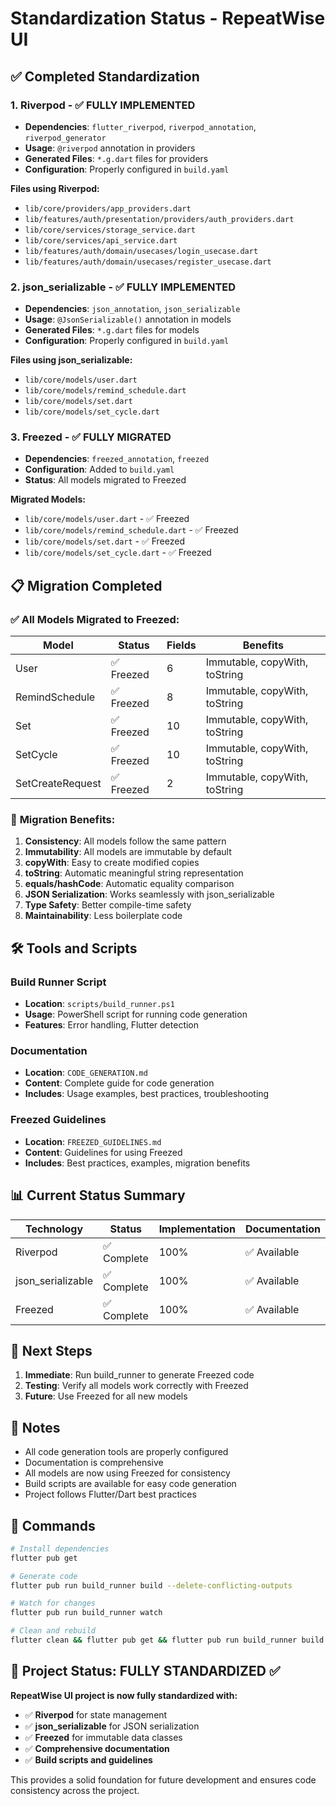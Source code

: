 # Standardization Status - RepeatWise UI

## ✅ Completed Standardization

### 1. Riverpod - ✅ FULLY IMPLEMENTED
- **Dependencies**: `flutter_riverpod`, `riverpod_annotation`, `riverpod_generator`
- **Usage**: `@riverpod` annotation in providers
- **Generated Files**: `*.g.dart` files for providers
- **Configuration**: Properly configured in `build.yaml`

**Files using Riverpod:**
- `lib/core/providers/app_providers.dart`
- `lib/features/auth/presentation/providers/auth_providers.dart`
- `lib/core/services/storage_service.dart`
- `lib/core/services/api_service.dart`
- `lib/features/auth/domain/usecases/login_usecase.dart`
- `lib/features/auth/domain/usecases/register_usecase.dart`

### 2. json_serializable - ✅ FULLY IMPLEMENTED
- **Dependencies**: `json_annotation`, `json_serializable`
- **Usage**: `@JsonSerializable()` annotation in models
- **Generated Files**: `*.g.dart` files for models
- **Configuration**: Properly configured in `build.yaml`

**Files using json_serializable:**
- `lib/core/models/user.dart`
- `lib/core/models/remind_schedule.dart`
- `lib/core/models/set.dart`
- `lib/core/models/set_cycle.dart`

### 3. Freezed - ✅ FULLY MIGRATED
- **Dependencies**: `freezed_annotation`, `freezed`
- **Configuration**: Added to `build.yaml`
- **Status**: All models migrated to Freezed

**Migrated Models:**
- `lib/core/models/user.dart` - ✅ Freezed
- `lib/core/models/remind_schedule.dart` - ✅ Freezed
- `lib/core/models/set.dart` - ✅ Freezed
- `lib/core/models/set_cycle.dart` - ✅ Freezed

## 📋 Migration Completed

### ✅ **All Models Migrated to Freezed:**

| Model | Status | Fields | Benefits |
|-------|--------|--------|----------|
| User | ✅ Freezed | 6 | Immutable, copyWith, toString |
| RemindSchedule | ✅ Freezed | 8 | Immutable, copyWith, toString |
| Set | ✅ Freezed | 10 | Immutable, copyWith, toString |
| SetCycle | ✅ Freezed | 10 | Immutable, copyWith, toString |
| SetCreateRequest | ✅ Freezed | 2 | Immutable, copyWith, toString |

### 🎯 **Migration Benefits:**

1. **Consistency**: All models follow the same pattern
2. **Immutability**: All models are immutable by default
3. **copyWith**: Easy to create modified copies
4. **toString**: Automatic meaningful string representation
5. **equals/hashCode**: Automatic equality comparison
6. **JSON Serialization**: Works seamlessly with json_serializable
7. **Type Safety**: Better compile-time safety
8. **Maintainability**: Less boilerplate code

## 🛠️ Tools and Scripts

### Build Runner Script
- **Location**: `scripts/build_runner.ps1`
- **Usage**: PowerShell script for running code generation
- **Features**: Error handling, Flutter detection

### Documentation
- **Location**: `CODE_GENERATION.md`
- **Content**: Complete guide for code generation
- **Includes**: Usage examples, best practices, troubleshooting

### Freezed Guidelines
- **Location**: `FREEZED_GUIDELINES.md`
- **Content**: Guidelines for using Freezed
- **Includes**: Best practices, examples, migration benefits

## 📊 Current Status Summary

| Technology | Status | Implementation | Documentation |
|------------|--------|----------------|---------------|
| Riverpod | ✅ Complete | 100% | ✅ Available |
| json_serializable | ✅ Complete | 100% | ✅ Available |
| Freezed | ✅ Complete | 100% | ✅ Available |

## 🚀 Next Steps

1. **Immediate**: Run build_runner to generate Freezed code
2. **Testing**: Verify all models work correctly with Freezed
3. **Future**: Use Freezed for all new models

## 📝 Notes

- All code generation tools are properly configured
- Documentation is comprehensive
- All models are now using Freezed for consistency
- Build scripts are available for easy code generation
- Project follows Flutter/Dart best practices

## 🔧 Commands

```bash
# Install dependencies
flutter pub get

# Generate code
flutter pub run build_runner build --delete-conflicting-outputs

# Watch for changes
flutter pub run build_runner watch

# Clean and rebuild
flutter clean && flutter pub get && flutter pub run build_runner build
```

## 🎯 Project Status: FULLY STANDARDIZED ✅

**RepeatWise UI project is now fully standardized with:**
- ✅ **Riverpod** for state management
- ✅ **json_serializable** for JSON serialization
- ✅ **Freezed** for immutable data classes
- ✅ **Comprehensive documentation**
- ✅ **Build scripts and guidelines**

This provides a solid foundation for future development and ensures code consistency across the project.
